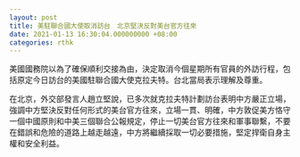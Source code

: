 ```yaml
---
layout: post
title: 美駐聯合國大使取消訪台　北京堅決反對美台官方往來
date: 2021-01-13 16:30:04.000000000 +08:00
categories: rthk
---
```


美國國務院以為了確保順利交接為由，決定取消今個星期所有官員的外訪行程，包括原定今日訪台的美國駐聯合國大使克拉夫特。台北當局表示理解及尊重。

在北京，外交部發言人趙立堅說，已多次就克拉夫特計劃訪台表明中方嚴正立場，強調中方堅決反對任何形式的美台官方往來，立場一貫、明確，中方敦促美方恪守一個中國原則和中美三個聯合公報規定，停止一切美台官方往來和軍事聯繫，不要在錯誤和危險的道路上越走越遠，中方將繼續採取一切必要措施，堅定捍衛自身主權和安全利益。
